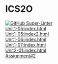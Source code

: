 # ICS2O
[![GitHub Super-Linter](https://github.com/amelia-mohr/ICS2O/workflows/Lint%20Code%20Base/badge.svg)](https://github.com/marketplace/actions/super-linter)
<br>
[Unit1-05:index.html](./Unit%201/Unit%201-05/index.html)
<br>
[Unit1-05:index2.html](./Unit%201/Unit%201-05/index2.html)
<br>
[Unit1-06:index.html](./Unit%201/Unit%201-06/index.html)
<br>
[Unit1-07:index.html](./Unit%201/Unit%201-07/index.html)
<br>
[Unit2-01:index.html](./Unit2/Unit2-01/index.html)
<br>
[Assignment#2](./Assignments/Assignment2/assignment2b.html)
